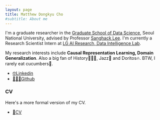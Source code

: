 ```yaml
---
layout: page
title: Matthew Dongkyu Cho
#subtitle: About me
---
```


I'm a graduate researcher in the [Graduate School of Data Science](https://gsds.snu.ac.kr/), Seoul National University, advised by Professor [Sanghack Lee](https://www.sanghacklee.me/). I'm currently a Research Scientist Intern at [LG AI Research, Data Intelligence Lab](https://www.lgresearch.ai/ourwork/research?tab=PD).

My research interests include **Causal Representation Learning, Domain Generalization**. Also a big fan of History👨🏻‍🏫, Jazz🎷 and Doritos🔥. BTW, I rarely eat cucumbers🥒.

- [🤓Linkedin](https://www.linkedin.com/in/umamicode/)
- [👨🏻‍💻Github](https://github.com/umamicode)

### CV

Here's a more formal version of my CV.
- [📄CV](https://github.com/umamicode/umamicode.github.io/assets/CV_DKCHO.pdf)